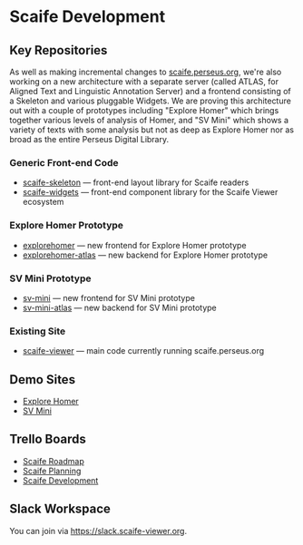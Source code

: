 # Scaife Development

## Key Repositories

As well as making incremental changes to [scaife.perseus.org](https://scaife.perseus.org/), we're also working on a new architecture with a separate server (called ATLAS, for Aligned Text and Linguistic Annotation Server) and a frontend consisting of a Skeleton and various pluggable Widgets. We are proving this architecture out with a couple of prototypes including "Explore Homer" which brings together various levels of analysis of Homer, and "SV Mini" which shows a variety of texts with some analysis but not as deep as Explore Homer nor as broad as the entire Perseus Digital Library.

### Generic Front-end Code

* [scaife-skeleton](https://github.com/scaife-viewer/scaife-skeleton) — front-end layout library for Scaife readers
* [scaife-widgets](https://github.com/scaife-viewer/scaife-widgets) — front-end component library for the Scaife Viewer ecosystem

### Explore Homer Prototype

* [explorehomer](https://github.com/scaife-viewer/explorehomer) — new frontend for Explore Homer prototype
* [explorehomer-atlas](https://github.com/scaife-viewer/explorehomer-atlas) — new backend for Explore Homer prototype

### SV Mini Prototype

* [sv-mini](https://github.com/scaife-viewer/sv-mini) — new frontend for SV Mini prototype
* [sv-mini-atlas](https://github.com/scaife-viewer/sv-mini-atlas) — new backend for SV Mini prototype

### Existing Site

* [scaife-viewer](https://github.com/scaife-viewer/scaife-viewer) — main code currently running scaife.perseus.org

## Demo Sites

* [Explore Homer](https://explorehomer.scaife-viewer.org/)
* [SV Mini](https://sv-mini.scaife-viewer.org/)

## Trello Boards

* [Scaife Roadmap](https://trello.com/b/64wQhNBO/scaife-roadmap)
* [Scaife Planning](https://trello.com/b/xvzKG4Iv/scaife-planning)
* [Scaife Development](https://trello.com/b/oMQEGhWC/scaife-development)

## Slack Workspace

You can join via <https://slack.scaife-viewer.org>.
